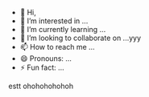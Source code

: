 - 👋 Hi, 
- 👀 I’m interested in ...
- 🌱 I’m currently learning ...
- 💞️ I’m looking to collaborate on ...yyy
- 📫 How to reach me ...
- 😄 Pronouns: ...
- ⚡ Fun fact: ...

estt
ohohohohohoh
<!---
정지예 777/정지예 777는 'README.md '(이 파일)이 GitHub 프로필에 표시되므로 ✨ 특별 ✨ 저장소입니다.
미리보기 링크를 클릭하여 변경 사항을 살펴볼 수 있습니다.
--->
